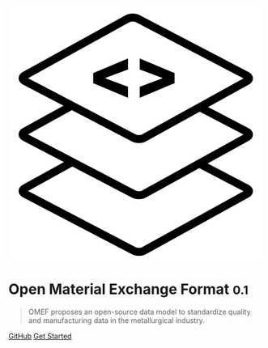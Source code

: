 <!-- _coverpage.md -->

![logo](_media/logo.png)

# Open Material Exchange Format <small>0.1</small>

> OMEF proposes an open-source data model to standardize quality and manufacturing data in the metallurgical industry. 

[GitHub](https://github.com/openmaterialexchange/omef)
[Get Started](#welcome-to-omef-open-material-echange-format)